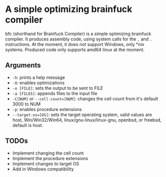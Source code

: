 # A simple optimizing brainfuck compiler

bfc (shorthand for Brainfuck Compiler) is a simple optimizing brainfuck compiler.
It produces assembly code, using system calls for the `,` and `.` instructions.
At the moment, it does not support Windows, only \*nix systems.
Produced code only supports amd64 linux at the moment.

## Arguments

- `-h`: prints a help message
- `-O`: enables optimizations
- `-o [FILE]`: sets the output to be sent to FILE
- `-a [FILES]`: appends files to the input file
- `-C[NUM]` or `--cell-count=[NUM]`: changes the cell count from it's default 3000 to NUM
- `-p`: enables procedure extensions
- `--target-os=[OS]`: sets the target operating system, valid values are host, Win/Win32/Win64, linux/gnu-linux/linux-gnu, openbsd, or freebsd, default is host.

## TODOs

- Implement changing the cell count
- Implement the procedure extensions
- Implement changes to target OS
- Add in Windows compatibility
